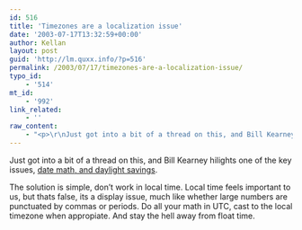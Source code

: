 ```yaml
---
id: 516
title: 'Timezones are a localization issue'
date: '2003-07-17T13:32:59+00:00'
author: Kellan
layout: post
guid: 'http://lm.quxx.info/?p=516'
permalink: /2003/07/17/timezones-are-a-localization-issue/
typo_id:
    - '514'
mt_id:
    - '992'
link_related:
    - ''
raw_content:
    - "<p>\r\nJust got into a bit of a thread on this, and Bill Kearney hilights one of the key issues, <a href=\\\"http://www.syndic8.com/~wkearney/blogs/syndic8/archives/000163.html\\\">date math, and daylight savings</a>.\r\n</p>\r\n<p>\r\nThe solution is simple, don\\'t work in local time.  Local time feels important to us, but thats false, its a display issue, much like whether large numbers are punctuated by commas or periods.  Do all your math in UTC, cast to the local timezone when appropiate.  And stay the hell away from float time.\r\n</p>"
---
```


Just got into a bit of a thread on this, and Bill Kearney hilights one of the key issues, [date math, and daylight savings](http://www.syndic8.com/~wkearney/blogs/syndic8/archives/000163.html).

The solution is simple, don’t work in local time. Local time feels important to us, but thats false, its a display issue, much like whether large numbers are punctuated by commas or periods. Do all your math in UTC, cast to the local timezone when appropiate. And stay the hell away from float time.